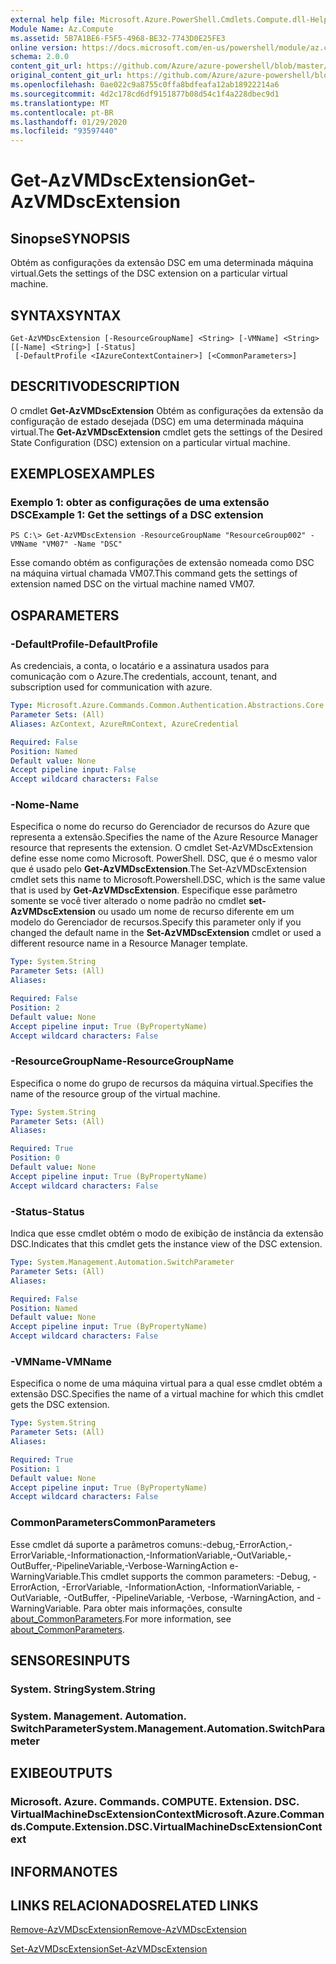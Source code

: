 ```yaml
---
external help file: Microsoft.Azure.PowerShell.Cmdlets.Compute.dll-Help.xml
Module Name: Az.Compute
ms.assetid: 5B7A1BE6-F5F5-4968-BE32-7743D0E25FE3
online version: https://docs.microsoft.com/en-us/powershell/module/az.compute/get-azvmdscextension
schema: 2.0.0
content_git_url: https://github.com/Azure/azure-powershell/blob/master/src/Compute/Compute/help/Get-AzVMDscExtension.md
original_content_git_url: https://github.com/Azure/azure-powershell/blob/master/src/Compute/Compute/help/Get-AzVMDscExtension.md
ms.openlocfilehash: 0ae022c9a8755c0ffa8bdfeafa12ab18922214a6
ms.sourcegitcommit: 4d2c178cd6df9151877b08d54c1f4a228dbec9d1
ms.translationtype: MT
ms.contentlocale: pt-BR
ms.lasthandoff: 01/29/2020
ms.locfileid: "93597440"
---
```

# <span data-ttu-id="1c8c1-101">Get-AzVMDscExtension</span><span class="sxs-lookup"><span data-stu-id="1c8c1-101">Get-AzVMDscExtension</span></span>

## <span data-ttu-id="1c8c1-102">Sinopse</span><span class="sxs-lookup"><span data-stu-id="1c8c1-102">SYNOPSIS</span></span>
<span data-ttu-id="1c8c1-103">Obtém as configurações da extensão DSC em uma determinada máquina virtual.</span><span class="sxs-lookup"><span data-stu-id="1c8c1-103">Gets the settings of the DSC extension on a particular virtual machine.</span></span>

## <span data-ttu-id="1c8c1-104">SYNTAX</span><span class="sxs-lookup"><span data-stu-id="1c8c1-104">SYNTAX</span></span>

```
Get-AzVMDscExtension [-ResourceGroupName] <String> [-VMName] <String> [[-Name] <String>] [-Status]
 [-DefaultProfile <IAzureContextContainer>] [<CommonParameters>]
```

## <span data-ttu-id="1c8c1-105">DESCRITIVO</span><span class="sxs-lookup"><span data-stu-id="1c8c1-105">DESCRIPTION</span></span>
<span data-ttu-id="1c8c1-106">O cmdlet **Get-AzVMDscExtension** Obtém as configurações da extensão da configuração de estado desejada (DSC) em uma determinada máquina virtual.</span><span class="sxs-lookup"><span data-stu-id="1c8c1-106">The **Get-AzVMDscExtension** cmdlet gets the settings of the Desired State Configuration (DSC) extension on a particular virtual machine.</span></span>

## <span data-ttu-id="1c8c1-107">EXEMPLOS</span><span class="sxs-lookup"><span data-stu-id="1c8c1-107">EXAMPLES</span></span>

### <span data-ttu-id="1c8c1-108">Exemplo 1: obter as configurações de uma extensão DSC</span><span class="sxs-lookup"><span data-stu-id="1c8c1-108">Example 1: Get the settings of a DSC extension</span></span>
```
PS C:\> Get-AzVMDscExtension -ResourceGroupName "ResourceGroup002" -VMName "VM07" -Name "DSC"
```

<span data-ttu-id="1c8c1-109">Esse comando obtém as configurações de extensão nomeada como DSC na máquina virtual chamada VM07.</span><span class="sxs-lookup"><span data-stu-id="1c8c1-109">This command gets the settings of extension named DSC on the virtual machine named VM07.</span></span>

## <span data-ttu-id="1c8c1-110">OS</span><span class="sxs-lookup"><span data-stu-id="1c8c1-110">PARAMETERS</span></span>

### <span data-ttu-id="1c8c1-111">-DefaultProfile</span><span class="sxs-lookup"><span data-stu-id="1c8c1-111">-DefaultProfile</span></span>
<span data-ttu-id="1c8c1-112">As credenciais, a conta, o locatário e a assinatura usados para comunicação com o Azure.</span><span class="sxs-lookup"><span data-stu-id="1c8c1-112">The credentials, account, tenant, and subscription used for communication with azure.</span></span>

```yaml
Type: Microsoft.Azure.Commands.Common.Authentication.Abstractions.Core.IAzureContextContainer
Parameter Sets: (All)
Aliases: AzContext, AzureRmContext, AzureCredential

Required: False
Position: Named
Default value: None
Accept pipeline input: False
Accept wildcard characters: False
```

### <span data-ttu-id="1c8c1-113">-Nome</span><span class="sxs-lookup"><span data-stu-id="1c8c1-113">-Name</span></span>
<span data-ttu-id="1c8c1-114">Especifica o nome do recurso do Gerenciador de recursos do Azure que representa a extensão.</span><span class="sxs-lookup"><span data-stu-id="1c8c1-114">Specifies the name of the Azure Resource Manager resource that represents the extension.</span></span>
<span data-ttu-id="1c8c1-115">O cmdlet Set-AzVMDscExtension define esse nome como Microsoft. PowerShell. DSC, que é o mesmo valor que é usado pelo **Get-AzVMDscExtension**.</span><span class="sxs-lookup"><span data-stu-id="1c8c1-115">The Set-AzVMDscExtension cmdlet sets this name to Microsoft.Powershell.DSC, which is the same value that is used by **Get-AzVMDscExtension**.</span></span>
<span data-ttu-id="1c8c1-116">Especifique esse parâmetro somente se você tiver alterado o nome padrão no cmdlet **set-AzVMDscExtension** ou usado um nome de recurso diferente em um modelo do Gerenciador de recursos.</span><span class="sxs-lookup"><span data-stu-id="1c8c1-116">Specify this parameter only if you changed the default name in the **Set-AzVMDscExtension** cmdlet or used a different resource name in a Resource Manager template.</span></span>

```yaml
Type: System.String
Parameter Sets: (All)
Aliases:

Required: False
Position: 2
Default value: None
Accept pipeline input: True (ByPropertyName)
Accept wildcard characters: False
```

### <span data-ttu-id="1c8c1-117">-ResourceGroupName</span><span class="sxs-lookup"><span data-stu-id="1c8c1-117">-ResourceGroupName</span></span>
<span data-ttu-id="1c8c1-118">Especifica o nome do grupo de recursos da máquina virtual.</span><span class="sxs-lookup"><span data-stu-id="1c8c1-118">Specifies the name of the resource group of the virtual machine.</span></span>

```yaml
Type: System.String
Parameter Sets: (All)
Aliases:

Required: True
Position: 0
Default value: None
Accept pipeline input: True (ByPropertyName)
Accept wildcard characters: False
```

### <span data-ttu-id="1c8c1-119">-Status</span><span class="sxs-lookup"><span data-stu-id="1c8c1-119">-Status</span></span>
<span data-ttu-id="1c8c1-120">Indica que esse cmdlet obtém o modo de exibição de instância da extensão DSC.</span><span class="sxs-lookup"><span data-stu-id="1c8c1-120">Indicates that this cmdlet gets the instance view of the DSC extension.</span></span>

```yaml
Type: System.Management.Automation.SwitchParameter
Parameter Sets: (All)
Aliases:

Required: False
Position: Named
Default value: None
Accept pipeline input: True (ByPropertyName)
Accept wildcard characters: False
```

### <span data-ttu-id="1c8c1-121">-VMName</span><span class="sxs-lookup"><span data-stu-id="1c8c1-121">-VMName</span></span>
<span data-ttu-id="1c8c1-122">Especifica o nome de uma máquina virtual para a qual esse cmdlet obtém a extensão DSC.</span><span class="sxs-lookup"><span data-stu-id="1c8c1-122">Specifies the name of a virtual machine for which this cmdlet gets the DSC extension.</span></span>

```yaml
Type: System.String
Parameter Sets: (All)
Aliases:

Required: True
Position: 1
Default value: None
Accept pipeline input: True (ByPropertyName)
Accept wildcard characters: False
```

### <span data-ttu-id="1c8c1-123">CommonParameters</span><span class="sxs-lookup"><span data-stu-id="1c8c1-123">CommonParameters</span></span>
<span data-ttu-id="1c8c1-124">Esse cmdlet dá suporte a parâmetros comuns:-debug,-ErrorAction,-ErrorVariable,-Informationaction,-InformationVariable,-OutVariable,-OutBuffer,-PipelineVariable,-Verbose-WarningAction e-WarningVariable.</span><span class="sxs-lookup"><span data-stu-id="1c8c1-124">This cmdlet supports the common parameters: -Debug, -ErrorAction, -ErrorVariable, -InformationAction, -InformationVariable, -OutVariable, -OutBuffer, -PipelineVariable, -Verbose, -WarningAction, and -WarningVariable.</span></span> <span data-ttu-id="1c8c1-125">Para obter mais informações, consulte [about_CommonParameters](https://go.microsoft.com/fwlink/?LinkID=113216).</span><span class="sxs-lookup"><span data-stu-id="1c8c1-125">For more information, see [about_CommonParameters](https://go.microsoft.com/fwlink/?LinkID=113216).</span></span>

## <span data-ttu-id="1c8c1-126">SENSORES</span><span class="sxs-lookup"><span data-stu-id="1c8c1-126">INPUTS</span></span>

### <span data-ttu-id="1c8c1-127">System. String</span><span class="sxs-lookup"><span data-stu-id="1c8c1-127">System.String</span></span>

### <span data-ttu-id="1c8c1-128">System. Management. Automation. SwitchParameter</span><span class="sxs-lookup"><span data-stu-id="1c8c1-128">System.Management.Automation.SwitchParameter</span></span>

## <span data-ttu-id="1c8c1-129">EXIBE</span><span class="sxs-lookup"><span data-stu-id="1c8c1-129">OUTPUTS</span></span>

### <span data-ttu-id="1c8c1-130">Microsoft. Azure. Commands. COMPUTE. Extension. DSC. VirtualMachineDscExtensionContext</span><span class="sxs-lookup"><span data-stu-id="1c8c1-130">Microsoft.Azure.Commands.Compute.Extension.DSC.VirtualMachineDscExtensionContext</span></span>

## <span data-ttu-id="1c8c1-131">INFORMA</span><span class="sxs-lookup"><span data-stu-id="1c8c1-131">NOTES</span></span>

## <span data-ttu-id="1c8c1-132">LINKS RELACIONADOS</span><span class="sxs-lookup"><span data-stu-id="1c8c1-132">RELATED LINKS</span></span>

[<span data-ttu-id="1c8c1-133">Remove-AzVMDscExtension</span><span class="sxs-lookup"><span data-stu-id="1c8c1-133">Remove-AzVMDscExtension</span></span>](./Remove-AzVMDscExtension.md)

[<span data-ttu-id="1c8c1-134">Set-AzVMDscExtension</span><span class="sxs-lookup"><span data-stu-id="1c8c1-134">Set-AzVMDscExtension</span></span>](./Set-AzVMDscExtension.md)



